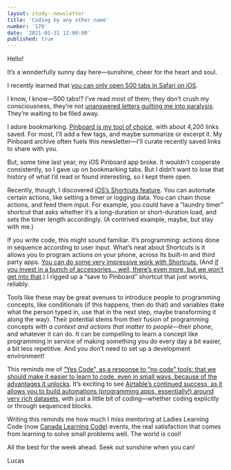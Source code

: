 ```yaml
---
layout: study--newsletter
title: 'Coding by any other name'
number: '178'
date: '2021-01-31 12:00:00'
published: true
---
```


Hello!

It’s a wonderfully sunny day here—sunshine, cheer for the heart and soul.

I recently learned that [you can only open 500 tabs in Safari on iOS](https://twitter.com/lchski/status/1341012197149913090).

I know, I know—500 tabs!? I’ve read most of them; they don’t crush my consciousness, they’re not [unanswered letters guilting me into paralysis](https://frankchimero.com/blog/2014/jettison-the-rest/). They’re waiting to be filed away.

I adore bookmarking. [Pinboard is my tool of choice](https://pinboard.in/), with about 4,200 links saved. For most, I’ll add a few tags, and maybe summarize or excerpt it. My Pinboard archive often fuels this newsletter—I’ll curate recently saved links to share with you.

But, some time last year, my iOS Pinboard app broke. It wouldn’t cooperate consistently, so I gave up on bookmarking tabs. But I didn’t want to lose that history of what I’d read or found interesting, so I kept them open.

Recently, though, I discovered [iOS’s Shortcuts feature](https://support.apple.com/en-ca/guide/shortcuts/welcome/ios). You can automate certain actions, like setting a timer or logging data. You can chain those actions, and feed them input. For example, you could have a “laundry timer” shortcut that asks whether it’s a long-duration or short-duration load, and sets the timer length accordingly. (A contrived example, maybe, but stay with me.)

If you write code, this might sound familiar. It’s programming: actions done in sequence according to user input. What’s neat about Shortcuts is it allows you to program actions on your phone, across its built-in and third party apps. [You can do some very impressive work with Shortcuts.](https://www.hanselman.com/blog/hey-siri-whats-my-blood-sugar-learning-to-code-with-apples-iphone-shortcuts) (And [if you invest in a bunch of accessories… well, there’s even more, but we won’t get into that](https://airtable.com/shrhYQ0UVa0UBavpU/tblsM2nRGxtYcxKF1?backgroundColor=blue&viewControls=on).) I rigged up a “save to Pinboard” shortcut that just works, reliably.

Tools like these may be great avenues to introduce people to programming concepts, like conditionals (if this happens, then do that) and variables (take what the person typed in, use that in the next step, maybe transforming it along the way). Their potential stems from their fusion of programming concepts with _a context and actions that matter to people_—their phone, and whatever it can do. It can be compelling to learn a concept like programming in service of making something you do every day a bit easier, a bit less repetitive. And you don’t need to set up a development environment!

This reminds me of [“Yes Code”, as a response to “no code” tools: that we should make it easier to learn to code, even in small ways, because of the advantages it unlocks](https://medium.com/@anildash/no-code-is-great-but-heres-why-we-need-yes-code-c5f6fd615a51). It’s exciting to see [Airtable’s continued success, as it allows you to build automations (programming apps, essentially!) around very rich datasets](https://airtable.com/), with just a little bit of coding—whether coding explicitly or through sequenced blocks.

Writing this reminds me how much I miss mentoring at Ladies Learning Code (now [Canada Learning Code](https://www.canadalearningcode.ca/)) events, the real satisfaction that comes from learning to solve small problems well. The world is cool!

All the best for the week ahead. Seek out sunshine when you can!

Lucas